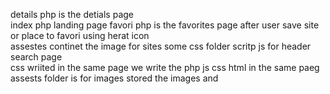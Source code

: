details php         is the detials    page     
index php        landing page 
favori php         is the favorites page after user save site or place to favori using herat icon    
assestes      continet the image for sites      some css folder scritp js for header    
search page         
css wriited in the same page we write the php js css html in the same paeg 
assests folder is for images stored the images and 
